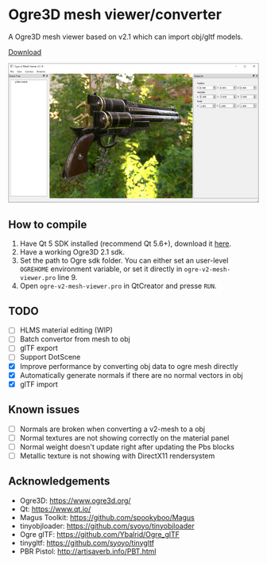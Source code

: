 # Ogre3D mesh viewer/converter

A Ogre3D mesh viewer based on v2.1 which can import obj/gltf models.

 [Download](https://github.com/chchwy/ogre-v2-mesh-viewer/releases)

![screenshot](images/screenshot.png)

## How to compile

1. Have Qt 5 SDK installed (recommend Qt 5.6+), download it [here][0].
2. Have a working Ogre3D 2.1 sdk.
3. Set the path to Ogre sdk folder. You can either set an user-level `OGREHOME` environment variable, or set it directly in `ogre-v2-mesh-viewer.pro` line 9.
4. Open `ogre-v2-mesh-viewer.pro` in QtCreator and presse `RUN`.

[0]: https://www.qt.io/download-qt-installer "Qt download"

## TODO

- [ ] HLMS material editing (WIP)
- [ ] Batch convertor from mesh to obj
- [ ] glTF export
- [ ] Support DotScene
- [x] Improve performance by converting obj data to ogre mesh directly
- [x] Automatically generate normals if there are no normal vectors in obj
- [x] glTF import

## Known issues

- [ ] Normals are broken when converting a v2-mesh to a obj
- [ ] Normal textures are not showing correctly on the material panel
- [ ] Normal weight doesn't update right after updating the Pbs blocks
- [ ] Metallic texture is not showing with DirectX11 rendersystem

## Acknowledgements

- Ogre3D: <https://www.ogre3d.org/>
- Qt: <https://www.qt.io/>
- Magus Toolkit: <https://github.com/spookyboo/Magus>
- tinyobjloader: <https://github.com/syoyo/tinyobjloader>
- Ogre glTF: <https://github.com/Ybalrid/Ogre_glTF>
- tinygltf: <https://github.com/syoyo/tinygltf>
- PBR Pistol: <http://artisaverb.info/PBT.html>
